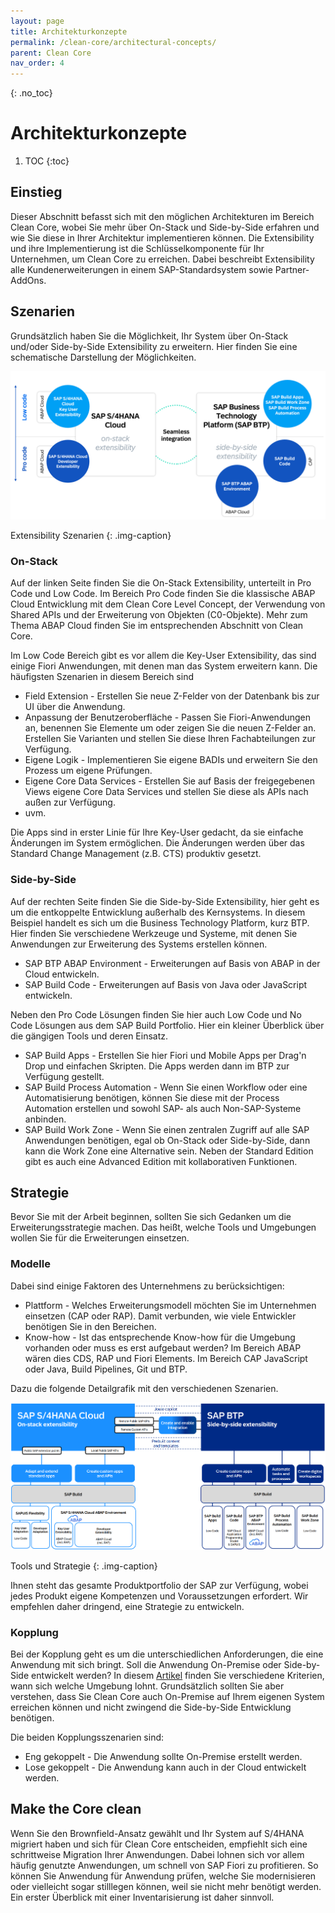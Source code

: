 ```yaml
---
layout: page
title: Architekturkonzepte
permalink: /clean-core/architectural-concepts/
parent: Clean Core
nav_order: 4
---
```


{: .no_toc}
# Architekturkonzepte

1. TOC
{:toc}


## Einstieg

Dieser Abschnitt befasst sich mit den möglichen Architekturen im Bereich Clean Core, wobei Sie mehr über On-Stack und Side-by-Side erfahren und wie Sie diese in Ihrer Architektur implementieren können. Die Extensibility und ihre Implementierung ist die Schlüsselkomponente für Ihr Unternehmen, um Clean Core zu erreichen. Dabei beschreibt Extensibility alle Kundenerweiterungen in einem SAP-Standardsystem sowie Partner-AddOns.


## Szenarien
Grundsätzlich haben Sie die Möglichkeit, Ihr System über On-Stack und/oder Side-by-Side Extensibility zu erweitern. Hier finden Sie eine schematische Darstellung der Möglichkeiten. 

![Extensibility Szenarien](./img/image-08.png)

Extensibility Szenarien
{: .img-caption}


### On-Stack

Auf der linken Seite finden Sie die On-Stack Extensibility, unterteilt in Pro Code und Low Code. Im Bereich Pro Code finden Sie die klassische ABAP Cloud Entwicklung mit dem Clean Core Level Concept, der Verwendung von Shared APIs und der Erweiterung von Objekten (C0-Objekte). Mehr zum Thema ABAP Cloud finden Sie im entsprechenden Abschnitt von Clean Core. 

Im Low Code Bereich gibt es vor allem die Key-User Extensibility, das sind einige Fiori Anwendungen, mit denen man das System erweitern kann. Die häufigsten Szenarien in diesem Bereich sind

* Field Extension - Erstellen Sie neue Z-Felder von der Datenbank bis zur UI über die Anwendung.
* Anpassung der Benutzeroberfläche - Passen Sie Fiori-Anwendungen an, benennen Sie Elemente um oder zeigen Sie die neuen Z-Felder an. Erstellen Sie Varianten und stellen Sie diese Ihren Fachabteilungen zur Verfügung.
* Eigene Logik - Implementieren Sie eigene BADIs und erweitern Sie den Prozess um eigene Prüfungen.
* Eigene Core Data Services - Erstellen Sie auf Basis der freigegebenen Views eigene Core Data Services und stellen Sie diese als APIs nach außen zur Verfügung.
* uvm.

Die Apps sind in erster Linie für Ihre Key-User gedacht, da sie einfache Änderungen im System ermöglichen. Die Änderungen werden über das Standard Change Management (z.B. CTS) produktiv gesetzt.

### Side-by-Side

Auf der rechten Seite finden Sie die Side-by-Side Extensibility, hier geht es um die entkoppelte Entwicklung außerhalb des Kernsystems. In diesem Beispiel handelt es sich um die Business Technology Platform, kurz BTP. Hier finden Sie verschiedene Werkzeuge und Systeme, mit denen Sie Anwendungen zur Erweiterung des Systems erstellen können.

* SAP BTP ABAP Environment - Erweiterungen auf Basis von ABAP in der Cloud entwickeln.
* SAP Build Code - Erweiterungen auf Basis von Java oder JavaScript entwickeln.

Neben den Pro Code Lösungen finden Sie hier auch Low Code und No Code Lösungen aus dem SAP Build Portfolio. Hier ein kleiner Überblick über die gängigen Tools und deren Einsatz.

* SAP Build Apps - Erstellen Sie hier Fiori und Mobile Apps per Drag'n Drop und einfachen Skripten. Die Apps werden dann im BTP zur Verfügung gestellt.
* SAP Build Process Automation - Wenn Sie einen Workflow oder eine Automatisierung benötigen, können Sie diese mit der Process Automation erstellen und sowohl SAP- als auch Non-SAP-Systeme anbinden.
* SAP Build Work Zone - Wenn Sie einen zentralen Zugriff auf alle SAP Anwendungen benötigen, egal ob On-Stack oder Side-by-Side, dann kann die Work Zone eine Alternative sein. Neben der Standard Edition gibt es auch eine Advanced Edition mit kollaborativen Funktionen.


## Strategie

Bevor Sie mit der Arbeit beginnen, sollten Sie sich Gedanken um die Erweiterungsstrategie machen. Das heißt, welche Tools und Umgebungen wollen Sie für die Erweiterungen einsetzen. 

### Modelle
Dabei sind einige Faktoren des Unternehmens zu berücksichtigen:

* Plattform - Welches Erweiterungsmodell möchten Sie im Unternehmen einsetzen (CAP oder RAP). Damit verbunden, wie viele Entwickler benötigen Sie in den Bereichen.
* Know-how - Ist das entsprechende Know-how für die Umgebung vorhanden oder muss es erst aufgebaut werden? Im Bereich ABAP wären dies CDS, RAP und Fiori Elements. Im Bereich CAP JavaScript oder Java, Build Pipelines, Git und BTP.


Dazu die folgende Detailgrafik mit den verschiedenen Szenarien.


![Tools und Strategie](./img/image-09.png)

Tools und Strategie
{: .img-caption}

Ihnen steht das gesamte Produktportfolio der SAP zur Verfügung, wobei jedes Produkt eigene Kompetenzen und Voraussetzungen erfordert. Wir empfehlen daher dringend, eine Strategie zu entwickeln.

### Kopplung

Bei der Kopplung geht es um die unterschiedlichen Anforderungen, die eine Anwendung mit sich bringt. Soll die Anwendung On-Premise oder Side-by-Side entwickelt werden? In diesem [Artikel](https://software-heroes.com/blog/abap-cloud-clean-core-szenarien) finden Sie verschiedene Kriterien, wann sich welche Umgebung lohnt. Grundsätzlich sollten Sie aber verstehen, dass Sie Clean Core auch On-Premise auf Ihrem eigenen System erreichen können und nicht zwingend die Side-by-Side Entwicklung benötigen.

Die beiden Kopplungsszenarien sind:

* Eng gekoppelt - Die Anwendung sollte On-Premise erstellt werden.
* Lose gekoppelt - Die Anwendung kann auch in der Cloud entwickelt werden.

## Make the Core clean
Wenn Sie den Brownfield-Ansatz gewählt und Ihr System auf S/4HANA migriert haben und sich für Clean Core entscheiden, empfiehlt sich eine schrittweise Migration Ihrer Anwendungen. Dabei lohnen sich vor allem häufig genutzte Anwendungen, um schnell von SAP Fiori zu profitieren. So können Sie Anwendung für Anwendung prüfen, welche Sie modernisieren oder vielleicht sogar stilllegen können, weil sie nicht mehr benötigt werden. Ein erster Überblick mit einer Inventarisierung ist daher sinnvoll.